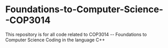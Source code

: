 # Foundations-to-Computer-Science--COP3014
This repository is for all code related to COP3014 -- Foundations to Computer Science
Coding in the language C++